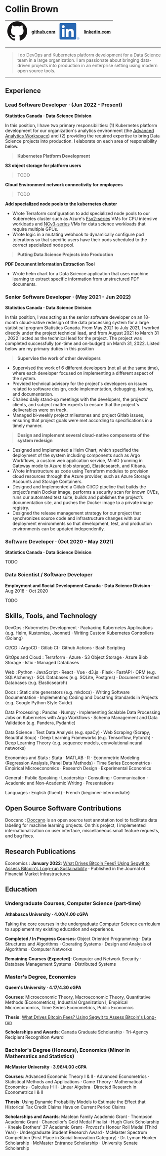 Collin Brown
============

| ![github](img/github.png ) | [github.com](https://github.com/collinbrown95) | ![linkedin](img/linkedin.png) | [linkedin.com](https://ca.linkedin.com/in/collin-brown-499a4580) |
| ---------------------------- | ---------------------------------------------- | -------------------------------- | ------------------------------------------------ |

----

> I do DevOps and Kubernetes platform development for a Data Science
> team in a large organization. I am passionate about bringing data-driven
> projects into production in an enterprise setting using modern open source tools.

----

Experience
----------

### Lead Software Developer · (Jun 2022 - Present)

**Statistics Canada · Data Science Division**

In this position, I have two primary responsibilities: (1) Kubernetes platform development for our organization's analytics environment (the [Advanced Analytics Workspace](https://statcan.github.io/daaas/en/)) and (2) providing the required expertise to bring Data Science projects into production. I elaborate on each area of responsibility below.

> **Kubernetes Platform Development**

**S3 object storage for platform users**

> TODO

**Cloud Environment network connectivity for employees**

> TODO


**Add specialized node pools to the kubernetes cluster**

* Wrote Terraform configuration to add specialized node pools to our Kubernetes cluster such as Azure's [Fsv2-series](https://docs.microsoft.com/en-us/azure/virtual-machines/fsv2-series) VMs for CPU intensive workloads and [NCv3-series](https://docs.microsoft.com/en-us/azure/virtual-machines/ncv3-series) VMs for data science workloads that require multiple GPUs.
* Wrote logic in a mutating webhook to dynamically configure pod tolerations so that specific users have their pods scheduled to the correct specialized node pool.

> **Putting Data Science Projects into Production**

**PDF Document Information Extraction Tool**

* Wrote helm chart for a Data Science application that uses machine learning to extract specific information from unstructured PDF documents.

### Senior Software Developer · (May 2021 - Jun 2022)  

**Statistics Canada · Data Science Division**

In this position, I was acting as the senior software developer on an 18-month cloud-native redesign of the data processing system for a large statistical program Statistics Canada. From May 2021 to July 2021, I worked directly under the project technical lead, and from August 2021 to March 31 , 2022 I acted as the technical lead for the project. The project was completed successfully (on-time and on-budget) on March 31, 2022. Listed below are my primary duties in this position

> **Supervise the work of other developers**

- Supervised the work of 6 different developers (not all at the same time), where each developer focused on implementing a different aspect of the system.
- Provided technical advisory for the project's developers on issues related to software design, code implementation, debugging, testing, and documentation.
- Chaired daily stand-up meetings with the developers, the projects’ clients, and subject matter experts to ensure that the project's deliverables were on track.
- Managed bi-weekly project milestones and project Gitlab issues, ensuring that project goals were met according to specifications in a timely manner.

> **Design and implement several cloud-native components of the system redesign**

- Designed and Implemented a Helm Chart, which specified the deployment of the system including components such as Argo Workflows, a custom web application service, MinIO (running in Gateway mode to Azure blob storage), Elasticsearch, and Kibana.
- Wrote infrastructure as code using Terraform modules to provision cloud resources through the Azure provider, such as Azure Storage Accounts and Storage Containers.
- Designed and Implemented a Gitlab CI/CD pipeline that builds the project’s main Docker image, performs a security scan for known CVEs, runs our automated test suite, builds and publishes the project’s documentation site, and pushes the Docker image to a private image registry.
- Designed the release management strategy for our project that synchronizes source code and infrastructure changes with our deployment environments so that development, test, and production environments can be updated independently. 

### Software Developer · (Oct 2020 - May 2021)

**Statistics Canada · Data Science Division**

TODO

### Data Scientist / Software Developer

**Employment and Social Development Canada** · **Data Science Division** · Aug 2018 - Oct 2020

TODO

Skills, Tools, and Technology
-----------------------------

DevOps
:   Kubernetes Development · Packacing Kubernetes Applications (e.g. Helm, Kustomize, Jsonnet) · Writing Custom Kubernetes Controllers (Golang)

CI/CD
:   ArgoCD · Gitlab CI · Github Actions · Bash Scripting

GitOps and Cloud
:   Terraform · Azure · S3 Object Storage · Azure Blob Storage · Istio · Managed Databases  

Web
:  Python · JavaScript · React · Vue · d3.js · Flask · FastAPI · ORM (e.g. SQLAlchemy) · SQL Databases (e.g. SQLite, Postgres) · Document Oriented Databases (e.g. Elasticsearch)

Docs
:   Static site generators (e.g. mkdocs) · Writing Software Documentation · Implementing Coding and Docstring Standards in Projects (e.g. Google Python Style Guide)

Data Processing
:   Pandas · Numpy · Implementing Scalable Data Processing Jobs on Kubernetes with Argo Workflows · Schema Management and Data Validation (e.g. Pandera, Pydantic)

Data Science
:   Text Data Analysis (e.g. spaCy) · Web Scraping (Scrapy, Beautiful Soup) · Deep Learning Frameworks (e.g. Tensorflow, Pytorch) · Deep Learning Theory (e.g. sequence models, convolutional neural networks)

Economics and Stats
:   Stata · MATLAB · R · Econometric Modeling (Regression Analysis, Panel Data Methods) · Time Series Econometrics · Empirical Microeconomics · Research Design · Experimental Economics

General
:   Public Speaking · Leadership · Consulting · Communication · Academic and Non-Academic Writing · Presentations

Languages
:   English (fluent) · French (beginner-intermediate)

Open Source Software Contributions
----------------------------------

Doccano
: [Doccano](https://github.com/doccano/doccano) is an open source text annotation tool to facilitate data labeling for machine learning projects. On this project, I implemented internationalization on user interface, miscellaneous small feature requests, and bug fixes.


Research Publications
---------------------

Economics
: **January 2022**: [What Drives Bitcoin Fees? Using Segwit to Assess Bitcoin's Long-run Sustainability](https://www.risk.net/journal-of-financial-market-infrastructures/7914886/what-drives-bitcoin-fees-using-segwit-to-assess-bitcoins-long-run-sustainability) · Published in the Journal of Financial Market Infrastructures


Education
---------
### Undergraduate Courses, Computer Science (part-time)

**Athabasca University · 4.00/4.00 cGPA**

Taking the core courses in the undergraduate Computer Science curriculum to supplement my existing education and experience.

**Completed / In Progress Courses**: Object Oriented Programming · Data Structures and Algorithms · Operating Systems · Design and Analysis of Algorithms · Computer Networks

**Remaining Courses (Expected)**: Computer and Network Security · Database Management Systems · Distributed Systems


### Master's Degree, Economics

**Queen's University · 4.17/4.30 cGPA**

**Courses**: Microeconomic Theory, Macroeconomic Theory, Quantitative Methods (Econometrics), Industrial Organization I, Empirical Microeconomics, Time Series Econometrics, Public Economics

**Thesis**: [What Drives Bitcoin Fees? Using Segwit to Assess Bitcoin's Long-run](https://www.econ.queensu.ca/research/working-papers/1423)

**Scholarships and Awards**: Canada Graduate Scholarship · Tri-Agency Recipient Recognition Award

### Bachelor's Degree (Honours), Economics (Minor in Mathematics and Statistics)

**McMaster University · 3.96/4.00 cGPA**

**Courses**: Advanced Economic Theory I & II · Advanced Econometrics · Statistical Methods and Applications · Game Theory · Mathematical Economics · Calculus I–III · Linear Algebra · Directed Research in Econometrics I & II

**Thesis**: Using Dynamic Probability Models to Estimate the Effect that Historical Tax Credit Claims Have on Current Period Claims

**Scholarships and Awards**: Maclean Family Academic Grant · Thompson Academic Grant · Chancellor's Gold Medal Finalist · Hugh Clark Scholarship · Kneale Brothers' 37 Academic Grant · Provost's Honour Roll Medal (Third Year) · Undergraduate Student Research Award · McMaster Spectrum Competition (First Place in Social Innovation Category) · Dr. Lyman Hooker Scholarship · McMaster Entrance Scholarship · University Senate Scholarship
